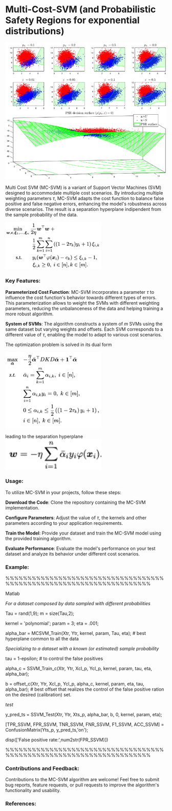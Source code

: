 # Multi-Cost-SVM (and Probabilistic Safety Regions for exponential distributions)

<img src = Images/coolGaussians.png width ="800">

Multi Cost SVM (MC-SVM) is a variant of Support Vector Machines (SVM) designed to accommodate multiple cost scenarios. By introducing multiple weighting parameters $\tau$,  MC-SVM adapts the cost function to balance false positive and false negative errors, enhancing the model's robustness across diverse scenarios. The result is a separation hyperplane indipendent from the sample probability of the data.

<img src = Images/minimum1.png width="300">

### Key Features:
__Parameterized Cost Function__: MC-SVM incorporates a parameter $\tau$ to influence the cost function's behavior towards different types of errors. This parameterization allows to weight the SVMs with different weighting parameters, reducing the unbalanceness of the data and helping training a more robust algorithm.

__System of SVMs__: The algorithm constructs a system of $m$ SVMs using the same dataset but varying weights and offsets. Each SVM corresponds to a different value of $\tau$, enabling the model to adapt to various cost scenarios.

The optimization problem is solved in its dual form

<img src = Images/minimum2.png width="300">

leading to the separation hyperplane <img src = Images/sep.png width="300">

### Usage:
To utilize MC-SVM in your projects, follow these steps:

__Download the Code__: Clone the repository containing the MC-SVM implementation.

__Configure Parameters__: Adjust the value of $\tau$, the kernels and other parameters according to your application requirements.

__Train the Model__: Provide your dataset and train the MC-SVM model using the provided training algorithm.

__Evaluate Performance__: Evaluate the model's performance on your test dataset and analyze its behavior under different cost scenarios.

### Example:

%%%%%%%%%%%%%%%%%%%%%%%%%%%%%%%%%%%%%%%%%%%%%%%%%%%%%%%%%%%%%%%%%%%%%

Matlab

_For a dataset composed by data sampled with different probabilities_

Tau  = rand(1,9); 
m = size(Tau,2);

kernel = 'polynomial';
param = 3;
eta = .001;

alpha_bar = MCSVM_Train(Xtr, Ytr, kernel, param, Tau, eta); # best hyperplane common to all the data

_Specializing to a dataset with a known (or estimated) sample probability_

tau = 1-epsilon; # to control the false positives 

alpha_c = SSVM_Train_c(Xtr, Ytr, Xcl_p, Ycl_p, kernel, param, tau, eta, alpha_bar);

b = offset_c(Xtr, Ytr, Xcl_p, Ycl_p, alpha_c, kernel, param, eta, tau, alpha_bar); # best offset that realizes the control of the false positive ration on the desired (calibration) set.

_test_

y_pred_ts = SSVM_Test(Xtr, Ytr, Xts_p, alpha_bar, b, 0, kernel, param, eta);

[TPR_SSVM, FPR_SSVM, TNR_SSVM, FNR_SSVM, F1_SSVM, ACC_SSVM] = ConfusionMatrix(Yts_p, y_pred_ts,'on');

disp(['False positive rate:',num2str(FPR_SSVM)])

%%%%%%%%%%%%%%%%%%%%%%%%%%%%%%%%%%%%%%%%%%%%%%%%%%%%%%%%%%%%%%%%%%%%%
### Contributions and Feedback:
Contributions to the MC-SVM algorithm are welcome! Feel free to submit bug reports, feature requests, or pull requests to improve the algorithm's functionality and usability.

### References:



